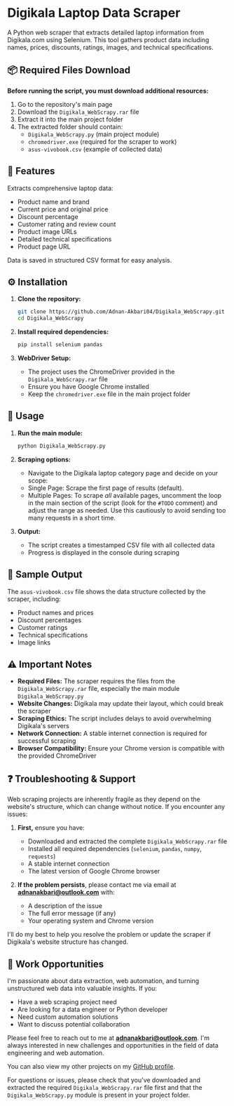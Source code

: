 # Digikala Laptop Data Scraper

A Python web scraper that extracts detailed laptop information from Digikala.com using Selenium. This tool gathers product data including names, prices, discounts, ratings, images, and technical specifications.

## 📦 Required Files Download

**Before running the script, you must download additional resources:**

1. Go to the repository's main page
2. Download the `Digikala_WebScrapy.rar` file
3. Extract it into the main project folder
4. The extracted folder should contain:
   - `Digikala_WebScrapy.py` (main project module)
   - `chromedriver.exe` (required for the scraper to work)
   - `asus-vivobook.csv` (example of collected data)

## 🚀 Features

Extracts comprehensive laptop data:
- Product name and brand
- Current price and original price
- Discount percentage
- Customer rating and review count
- Product image URLs
- Detailed technical specifications
- Product page URL

Data is saved in structured CSV format for easy analysis.

## ⚙️ Installation

1. **Clone the repository:**
   ```bash
   git clone https://github.com/Adnan-Akbari04/Digikala_WebScrapy.git
   cd Digikala_WebScrapy
   ```

2. **Install required dependencies:**
   ```bash
   pip install selenium pandas
   ```

3. **WebDriver Setup:**
   - The project uses the ChromeDriver provided in the `Digikala_WebScrapy.rar` file
   - Ensure you have Google Chrome installed
   - Keep the `chromedriver.exe` file in the main project folder

## 📖 Usage

1. **Run the main module:**
   ```bash
   python Digikala_WebScrapy.py
   ```

2. **Scraping options:**
    -   Navigate to the Digikala laptop category page and decide on your scope:
    -   Single Page: Scrape the first page of results (default).
    -   Multiple Pages: To scrape *all* available pages, uncomment the loop in the main section of the script (look for the `#TODO` comment) and adjust the                range as needed. Use this cautiously to avoid sending too many requests in a short time.

3. **Output:**
   - The script creates a timestamped CSV file with all collected data
   - Progress is displayed in the console during scraping

## 📄 Sample Output

The `asus-vivobook.csv` file shows the data structure collected by the scraper, including:
- Product names and prices
- Discount percentages
- Customer ratings
- Technical specifications
- Image links

## ⚠️ Important Notes

- **Required Files:** The scraper requires the files from the `Digikala_WebScrapy.rar` file, especially the main module `Digikala_WebScrapy.py`
- **Website Changes:** Digikala may update their layout, which could break the scraper
- **Scraping Ethics:** The script includes delays to avoid overwhelming Digikala's servers
- **Network Connection:** A stable internet connection is required for successful scraping
- **Browser Compatibility:** Ensure your Chrome version is compatible with the provided ChromeDriver

## ❓ Troubleshooting & Support

Web scraping projects are inherently fragile as they depend on the website's structure, which can change without notice. If you encounter any issues:

1. **First,** ensure you have:
   - Downloaded and extracted the complete `Digikala_WebScrapy.rar` file
   - Installed all required dependencies (`selenium`, `pandas`, `numpy`, `requests`)
   - A stable internet connection
   - The latest version of Google Chrome browser

2. **If the problem persists**, please contact me via email at **adnanakbari@outlook.com** with:
   - A description of the issue
   - The full error message (if any)
   - Your operating system and Chrome version

I'll do my best to help you resolve the problem or update the scraper if Digikala's website structure has changed.

## 💼 Work Opportunities

I'm passionate about data extraction, web automation, and turning unstructured web data into valuable insights. If you:

- Have a web scraping project need
- Are looking for a data engineer or Python developer
- Need custom automation solutions
- Want to discuss potential collaboration

Please feel free to reach out to me at **adnanakbari@outlook.com**. I'm always interested in new challenges and opportunities in the field of data engineering and web automation.

You can also view my other projects on my [GitHub profile](https://github.com/Adnan-Akbari04).



For questions or issues, please check that you've downloaded and extracted the required `Digikala_WebScrapy.rar` file first and that the `Digikala_WebScrapy.py` module is present in your project folder.
